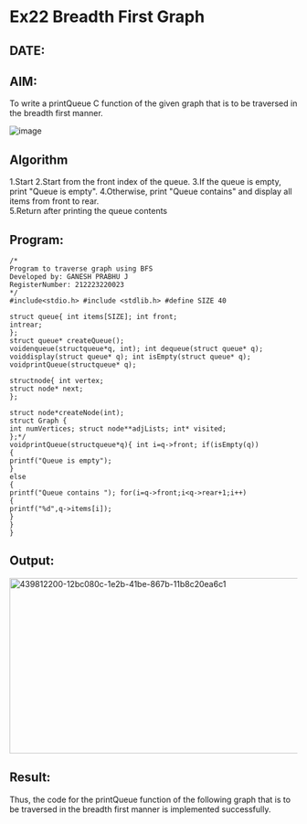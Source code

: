 # Ex22 Breadth First Graph
## DATE:
## AIM:
To write a printQueue C function of the given graph that is to be traversed in the breadth first manner.

![image](https://github.com/user-attachments/assets/f483f48c-6af0-4027-a993-01c108a50933)


## Algorithm
1.Start 
2.Start from the front index of the queue.
3.If the queue is empty, print "Queue is empty".
4.Otherwise, print "Queue contains" and display all items from front to rear.  
5.Return after printing the queue contents  

## Program:
```
/*
Program to traverse graph using BFS
Developed by: GANESH PRABHU J
RegisterNumber: 212223220023 
*/
#include<stdio.h> #include <stdlib.h> #define SIZE 40

struct queue{ int items[SIZE]; int front;
intrear;
};
struct queue* createQueue();
voidenqueue(structqueue*q, int); int dequeue(struct queue* q); voiddisplay(struct queue* q); int isEmpty(struct queue* q); voidprintQueue(structqueue* q);

structnode{ int vertex;
struct node* next;
};
 
struct node*createNode(int);
struct Graph {
int numVertices; struct node**adjLists; int* visited;
};*/
voidprintQueue(structqueue*q){ int i=q->front; if(isEmpty(q))
{
printf("Queue is empty");
}
else
{
printf("Queue contains "); for(i=q->front;i<q->rear+1;i++)
{
printf("%d",q->items[i]);
}
}
}

```

## Output:

<img width="545" height="307" alt="439812200-12bc080c-1e2b-41be-867b-11b8c20ea6c1" src="https://github.com/user-attachments/assets/c826a1ac-9833-47dc-8506-8fc9f479cfec" />


## Result:
Thus, the code for the printQueue function of the following graph that is to be traversed in the breadth first manner is implemented successfully.
